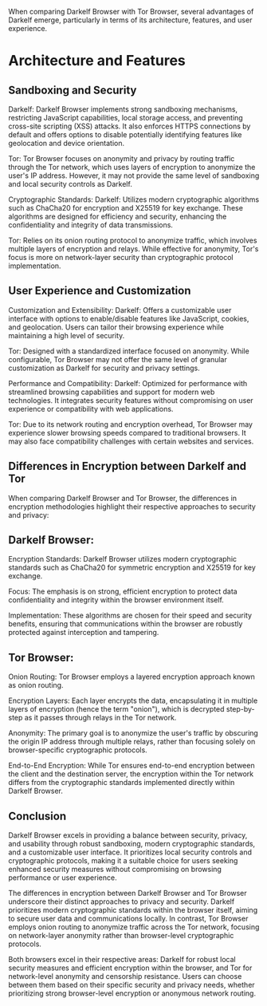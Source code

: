 When comparing Darkelf Browser with Tor Browser, several advantages of Darkelf emerge, particularly in terms of its architecture, features, and user experience.

# Architecture and Features

## Sandboxing and Security
Darkelf: Darkelf Browser implements strong sandboxing mechanisms, restricting JavaScript capabilities, local storage access, and preventing cross-site scripting (XSS) attacks. It also enforces HTTPS connections by default and offers options to disable potentially identifying features like geolocation and device orientation.
        
Tor: Tor Browser focuses on anonymity and privacy by routing traffic through the Tor network, which uses layers of encryption to anonymize the user's IP address. However, it may not provide the same level of sandboxing and local security controls as Darkelf.

Cryptographic Standards:
Darkelf: Utilizes modern cryptographic algorithms such as ChaCha20 for encryption and X25519 for key exchange. These algorithms are designed for efficiency and security, enhancing the confidentiality and integrity of data transmissions.

Tor: Relies on its onion routing protocol to anonymize traffic, which involves multiple layers of encryption and relays. While effective for anonymity, Tor's focus is more on network-layer security than cryptographic protocol implementation.

## User Experience and Customization

Customization and Extensibility:
Darkelf: Offers a customizable user interface with options to enable/disable features like JavaScript, cookies, and geolocation. Users can tailor their browsing experience while maintaining a high level of security.
        
Tor: Designed with a standardized interface focused on anonymity. While configurable, Tor Browser may not offer the same level of granular customization as Darkelf for security and privacy settings.

Performance and Compatibility:
Darkelf: Optimized for performance with streamlined browsing capabilities and support for modern web technologies. It integrates security features without compromising on user experience or compatibility with web applications.

Tor: Due to its network routing and encryption overhead, Tor Browser may experience slower browsing speeds compared to traditional browsers. It may also face compatibility challenges with certain websites and services.

## Differences in Encryption between Darkelf and Tor

When comparing Darkelf Browser and Tor Browser, the differences in encryption methodologies highlight their respective approaches to security and privacy:

## Darkelf Browser:
Encryption Standards: Darkelf Browser utilizes modern cryptographic standards such as ChaCha20 for symmetric encryption and X25519 for key exchange.

Focus: The emphasis is on strong, efficient encryption to protect data confidentiality and integrity within the browser environment itself.
        
Implementation: These algorithms are chosen for their speed and security benefits, ensuring that communications within the browser are robustly protected against interception and tampering.

## Tor Browser:
Onion Routing: Tor Browser employs a layered encryption approach known as onion routing.
        
Encryption Layers: Each layer encrypts the data, encapsulating it in multiple layers of encryption (hence the term "onion"), which is decrypted step-by-step as it passes through relays in the Tor network.
        
Anonymity: The primary goal is to anonymize the user's traffic by obscuring the origin IP address through multiple relays, rather than focusing solely on browser-specific cryptographic protocols.

End-to-End Encryption: While Tor ensures end-to-end encryption between the client and the destination server, the encryption within the Tor network differs from the cryptographic standards implemented directly within Darkelf Browser.

## Conclusion

Darkelf Browser excels in providing a balance between security, privacy, and usability through robust sandboxing, modern cryptographic standards, and a customizable user interface. It prioritizes local security controls and cryptographic protocols, making it a suitable choice for users seeking enhanced security measures without compromising on browsing performance or user experience.

The differences in encryption between Darkelf Browser and Tor Browser underscore their distinct approaches to privacy and security. Darkelf prioritizes modern cryptographic standards within the browser itself, aiming to secure user data and communications locally. In contrast, Tor Browser employs onion routing to anonymize traffic across the Tor network, focusing on network-layer anonymity rather than browser-level cryptographic protocols.

Both browsers excel in their respective areas: Darkelf for robust local security measures and efficient encryption within the browser, and Tor for network-level anonymity and censorship resistance. Users can choose between them based on their specific security and privacy needs, whether prioritizing strong browser-level encryption or anonymous network routing.
